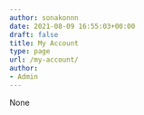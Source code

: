```yaml
---
author: sonakonnn
date: 2021-08-09 16:55:03+00:00
draft: false
title: My Account
type: page
url: /my-account/
author:
- Admin
---
```


None
